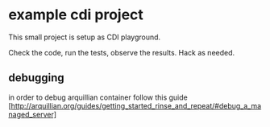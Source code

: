 # example cdi project

This small project is setup as CDI playground.

Check the code, run the tests, observe the results.
Hack as needed.

## debugging

in order to debug arquillian container follow this guide
[http://arquillian.org/guides/getting_started_rinse_and_repeat/#debug_a_managed_server]
